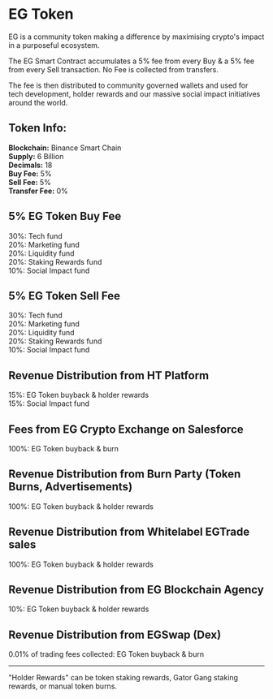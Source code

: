# EG Token
EG is a community token making a difference by maximising crypto's impact in a purposeful ecosystem. <p>
The EG Smart Contract accumulates a 5% fee from every Buy & a 5% fee from every Sell transaction. No Fee is collected from transfers.<p>
The fee is then distributed to community governed wallets and used for tech development, holder rewards and our massive social impact initiatives around the world.


## Token Info:
<b>Blockchain:</b> Binance Smart Chain</br>
<b>Supply:</b> 6 Billion</br>
<b>Decimals:</b> 18</br>
<b>Buy Fee:</b> 5%</br>
<b>Sell Fee:</b> 5%</br>
<b>Transfer Fee:</b> 0%</br>

## 5% EG Token Buy Fee
30%: Tech fund </br>
20%: Marketing fund </br>
20%: Liquidity fund </br>
20%: Staking Rewards fund </br>
10%: Social Impact fund</br>

## 5% EG Token Sell Fee</br>
30%: Tech fund </br>
20%: Marketing fund </br>
20%: Liquidity fund</br>
20%: Staking Rewards fund</br>
10%: Social Impact fund</br>

## Revenue Distribution from HT Platform
15%: EG Token buyback & holder rewards</br>
15%: Social Impact fund</br>

## Fees from EG Crypto Exchange on Salesforce
100%: EG Token buyback & burn

## Revenue Distribution from Burn Party (Token Burns, Advertisements)
100%: EG Token buyback & holder rewards

## Revenue Distribution from Whitelabel EGTrade sales
100%: EG Token buyback & holder rewards

## Revenue Distribution from EG Blockchain Agency
10%: EG Token buyback & holder rewards

## Revenue Distribution from EGSwap (Dex)
0.01% of trading fees collected: EG Token buyback & burn

<hr>

"Holder Rewards" can be token staking rewards, Gator Gang staking rewards, or manual token burns.
